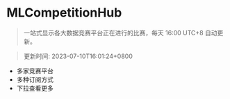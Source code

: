 # MLCompetitionHub

> 一站式显示各大数据竞赛平台正在进行的比赛，每天 16:00 UTC+8 自动更新。
  
> 更新时间: 2023-07-10T16:01:24+0800 

* 多家竞赛平台
* 多种订阅方式
* 下拉查看更多